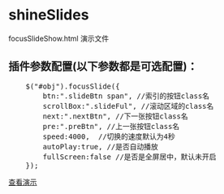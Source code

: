# shineSlides

focusSlideShow.html 演示文件

<h2>插件参数配置(以下参数都是可选配置)：</h2>
<pre>
	$("#obj").focusSlide({
		btn:".slideBtn span", //索引的按钮class名
		scrollBox:".slideFul", //滚动区域的class名
		next:".nextBtn", //下一张按钮class名
		pre:".preBtn", //上一张按钮class名
		speed:4000,  //切换的速度默认为4秒
		autoPlay:true, //是否自动播放
		fullScreen:false //是否是全屏居中，默认未开启
	});
</pre>

<a href="http://blog.ipsfan.com/demo/mySlides/focusSlideShow.html" target="_blank">查看演示</a>